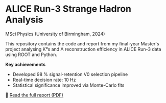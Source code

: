 # ALICE Run-3 Strange Hadron Analysis
MSci Physics (University of Birmingham, 2024)

This repository contains the code and report from my final-year Master's project analysing K⁰s and Λ reconstruction efficiency in ALICE Run-3 data using ROOT and Python.

**Key achievements**
- Developed 98 % signal-retention V0 selection pipeline
- Real-time decision rate: 10 Hz
- Statistical significance improved via Monte-Carlo fits

📄 [Read the full report (PDF)](Masters_Final_Report_BarnabyHowells.pdf)
